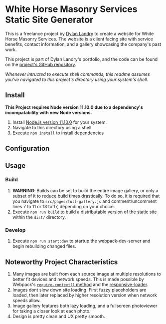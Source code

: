 # White Horse Masonry Services Static Site Generator
This is a freelance project by [Dylan Landry](https://github.com/dyllandry) to create a website for White Horse Masonry Services. The website is a client facing site with service benefits, contact information, and a gallery showcasing the company's past work.

This project is part of Dylan Landry's portfolio, and the code can be found on the [project's GitHub repository](https://github.com/dyllandry/white-horse-masonry-services).

*Whenever intructed to execute shell commands, this readme assumes you've navigated to this project's directory using your system's shell.*

## Install
**This Project requires Node version 11.10.0 due to a dependency's incompatability with new Node versions.**
1. Install [Node.js version 11.10.0](https://nodejs.org/en/) for your system.
1. Navigate to this directory using a shell
1. Execute `npm install` to install dependencies

## Configuration

## Usage
### Build
1. **WARNING**: Builds can be set to build the entire image gallery, or only a subset of it to reduce build times drastically. To do so, it is required that you navigate to `src/pages/full-gallery.js` and comment/uncomment lines 7 to 11 or 13 to 17, depending on your choice.
1. Execute `npm run build` to build a distributable version of the static site within the `dist/` directory. 

### Develop
1. Execute `npm run start:dev` to startup the webpack-dev-server and begin rebuilding changed files.

## Noteworthy Project Characteristics
1. Many images are built from each source image at multiple resolutions to better fit devices and network speeds. This is made possible by Webpack's [`require.context()` method](https://webpack.js.org/guides/dependency-management/#requirecontext) and the [responsive-loader](https://github.com/herrstucki/responsive-loader).
1. Images dont slow down site loading. First fuzzy placeholders are loaded, then later replaced by higher resolution version when network speeds allow.
1. Image gallery features both lazy loading, and a fullscreen photoviewer for taking a closer look at each photo.
1. Design is pretty clean and UX pretty smooth.
